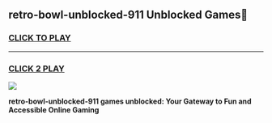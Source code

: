 
## retro-bowl-unblocked-911 Unblocked Games👋
<h3>
<a href="https://news.freeplayer.one?title=retro-bowl-unblocked-911&ref=16F">CLICK TO PLAY</a></h3>
<hr>

<h3>
<a href="https://news.freeplayer.one?title=retro-bowl-unblocked-911&ref=16F">CLICK 2 PLAY</a>
  
</h3>

<a href="https://news.freeplayer.one?title=retro-bowl-unblocked-911&ref=16F/"><img src="https://clearcache.store/games.png"></a>


**retro-bowl-unblocked-911 games unblocked: Your Gateway to Fun and Accessible Online Gaming**
